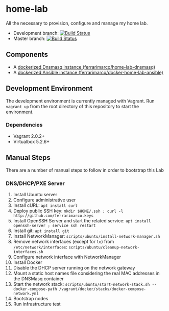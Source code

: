 # home-lab
All the necessary to provision, configure and manage my home lab.

* Development branch: [![Build Status](https://travis-ci.org/ferrarimarco/home-lab.svg?branch=development)](https://travis-ci.org/ferrarimarco/home-lab)
* Master branch: [![Build Status](https://travis-ci.org/ferrarimarco/home-lab.svg?branch=master)](https://travis-ci.org/ferrarimarco/home-lab)

## Components

- A [dockerized Dnsmasq instance (ferrarimarco/home-lab-dnsmasq)](https://github.com/ferrarimarco/home-lab-dnsmasq)
- A [dockerized Ansible instance (ferrarimarco/docker-home-lab-ansible)](https://github.com/ferrarimarco/docker-home-lab-ansible)

## Development Environment

The development environment is currently managed with Vagrant. Run `vagrant up` from the root directory of this repository to start the environment.

### Dependencies

- Vagrant 2.0.2+
- Virtualbox 5.2.6+

## Manual Steps

There are a number of manual steps to follow in order to bootstrap this Lab

### DNS/DHCP/PXE Server

1. Install Ubuntu server
1. Configure administrative user
1. Install cURL: `apt install curl`
1. Deploy public SSH key: `mkdir $HOME/.ssh ; curl -l http://github.com/ferrarimarco.keys`
1. Install OpenSSH Server and start the related service: `apt install openssh-server ; service ssh restart`
1. Install git: `apt install git`
1. Install NetworkManager: `scripts/ubuntu/install-network-manager.sh`
1. Remove network interfaces (except for `lo`) from `/etc/network/interfaces`: `scripts/ubuntu/cleanup-network-interfaces.sh`
1. Configure network interface with NetworkManager
1. Install Docker
1. Disable the DHCP server running on the network gateway
1. Mount a static host names file considering the real MAC addresses in the DNSMasq container
1. Start the network stack: `scripts/ubuntu/start-network-stack.sh --docker-compose-path /vagrant/docker/stacks/docker-compose-network.yml`
1. Bootstrap nodes
1. Run infrastructure test
